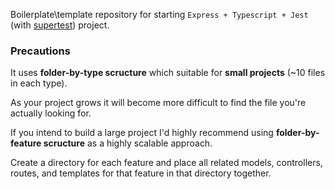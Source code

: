 Boilerplate\template repository for starting `Express + Typescript + Jest` (with [supertest](https://github.com/visionmedia/supertest)) project.

### Precautions

It uses **folder-by-type scructure** which suitable for **small projects** (~10 files in each type).

As your project grows it will become more difficult to find the file you're actually looking for.

If you intend to build a large project I'd highly recommend using **folder-by-feature scructure** as a highly scalable approach.

Create a directory for each feature and place all related models, controllers, routes, and templates for that feature in that directory together.

